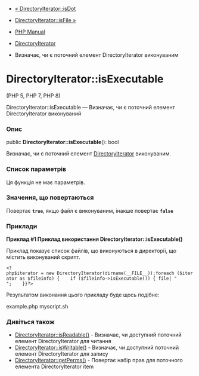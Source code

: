 - [« DirectoryIterator::isDot](directoryiterator.isdot.md)
- [DirectoryIterator::isFile »](directoryiterator.isfile.md)

- [PHP Manual](index.md)
- [DirectoryIterator](class.directoryiterator.md)
- Визначає, чи є поточний елемент DirectoryIterator
виконуваним

# DirectoryIterator::isExecutable

(PHP 5, PHP 7, PHP 8)

DirectoryIterator::isExecutable — Визначає, чи є поточний
елемент DirectoryIterator виконуваний

### Опис

public **DirectoryIterator::isExecutable**(): bool

Визначає, чи є поточний елемент
[DirectoryIterator](class.directoryiterator.md) виконуваним.

### Список параметрів

Ця функція не має параметрів.

### Значення, що повертаються

Повертає **`true`**, якщо файл є виконуваним, інакше повертає
**`false`**

### Приклади

**Приклад #1 Приклад використання **DirectoryIterator::isExecutable()****

Приклад показує список файлів, що виконуються в директорії, що містить
виконуваний скрипт.

` <?php$iterator = new DirectoryIterator(dirname(__FILE__));foreach ($iterator as $fileinfo) {    if ($fileinfo->isExecutable()) { file| "
";    }}?> `

Результатом виконання цього прикладу буде щось подібне:

example.php
myscript.sh

### Дивіться також

- [DirectoryIterator::isReadable()](directoryiterator.isreadable.md) -
Визначає, чи доступний поточний елемент DirectoryIterator для читання
- [DirectoryIterator::isWritable()](directoryiterator.iswritable.md) -
Визначає, чи доступний поточний елемент DirectoryIterator для запису
- [DirectoryIterator::getPerms()](directoryiterator.getperms.md) -
Повертає набір прав для поточного елемента DirectoryIterator item
